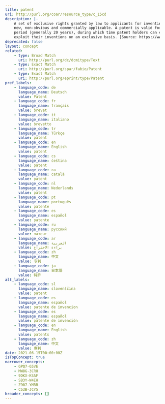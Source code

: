 ```yaml
---
title: patent
uri: http://purl.org/coar/resource_type/c_15cd
description: |-
    A set of exclusive rights granted by law to applicants for inventions that are
    new, non-obvious and commercially applicable. A patent is valid for a limited
    period (generally 20 years), during which time patent holders can commercially
    exploit their inventions on an exclusive basis. [Source: https://www.wipo.int/edocs/pubdocs/en/wipo_pub_943_2018.pdf]
deprecated: false
layout: concept
related:
    - type: Broad Match
      uri: http://purl.org/dc/dcmitype/Text
    - type: Exact Match
      uri: http://purl.org/spar/fabio/Patent
    - type: Exact Match
      uri: http://purl.org/eprint/type/Patent
pref_labels:
    - language_code: de
      language_name: Deutsch
      value: Patent
    - language_code: fr
      language_name: français
      value: brevet
    - language_code: it
      language_name: italiano
      value: brevetto
    - language_code: tr
      language_name: Türkçe
      value: patent
    - language_code: en
      language_name: English
      value: patent
    - language_code: cs
      language_name: čeština
      value: patent
    - language_code: ca
      language_name: català
      value: patent
    - language_code: nl
      language_name: Nederlands
      value: patent
    - language_code: pt
      language_name: português
      value: patente
    - language_code: es
      language_name: español
      value: patente
    - language_code: ru
      language_name: русский
      value: патент
    - language_code: ar
      language_name: العربية
      value: براءة الاختراع
    - language_code: zh
      language_name: 中文
      value: 专利
    - language_code: ja
      language_name: 日本語
      value: 特許
alt_labels:
    - language_code: sl
      language_name: slovenščina
      value: patent
    - language_code: es
      language_name: español
      value: patente de invencion
    - language_code: es
      language_name: español
      value: patente de invención
    - language_code: en
      language_name: English
      value: patents
    - language_code: zh
      language_name: 中文
      value: 專利
date: 2021-06-15T00:00:00Z
isTopConcept: true
narrower_concepts:
    - GPQ7-G5VE
    - MW8G-3CR8
    - 9DKX-KSAF
    - SB3Y-W4EH
    - Z907-YMBB
    - C53B-JCY5
broader_concepts: []
---
```


